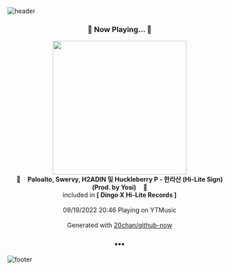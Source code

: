 ![header](https://capsule-render.vercel.app/api?type=wave&height=170&section=header&text=Hi.%20I'm%20SHIFT&fontColor=090707&fontAlignX=45&fontAlignY=65&fontSize=100)

<h3 align="center">🎵 Now Playing... 🎵</h3>
<p align="center">
  <a href="https://music.youtube.com/watch?v=p8h4OgMTyjs">
    <img width="300" src="https://lh3.googleusercontent.com/Zcb7MtQPylAAJ1mBfAHBs45CF8iuxAy-5ORNl8f7Awf28paDz1iXsAGXkx0ivZmjGBbDPKOTc_Nxt7vl">
  </a>
  <br>
  🎵&nbsp&nbsp&nbsp <b>Paloalto, Swervy, H2ADIN 및 Huckleberry P - 한라산 (Hi-Lite Sign) (Prod. by Yosi)</b> &nbsp&nbsp&nbsp🎵
  <br>
  included in <b>[ Dingo X Hi-Lite Records ]</b>
  
  <br />
  <br />
  09/19/2022 20:46 Playing on YTMusic
  <br />
  <br />
  Generated with <a href="https://github.com/20chan/github-now">20chan/github-now</a>
</p>

<h3 align="center">•••</h3>

![footer](https://capsule-render.vercel.app/api?type=wave&height=150&section=footer)
